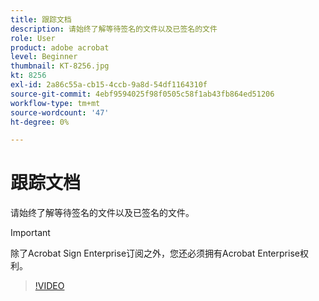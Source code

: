 ```yaml
---
title: 跟踪文档
description: 请始终了解等待签名的文件以及已签名的文件
role: User
product: adobe acrobat
level: Beginner
thumbnail: KT-8256.jpg
kt: 8256
exl-id: 2a86c55a-cb15-4ccb-9a8d-54df1164310f
source-git-commit: 4ebf9594025f98f0505c58f1ab43fb864ed51206
workflow-type: tm+mt
source-wordcount: '47'
ht-degree: 0%

---
```


# 跟踪文档

请始终了解等待签名的文件以及已签名的文件。

>[!IMPORTANT]
>
>除了Acrobat Sign Enterprise订阅之外，您还必须拥有Acrobat Enterprise权利。

>[!VIDEO](https://video.tv.adobe.com/v/338492?quality=12&learn=on&hidetitle=true)
